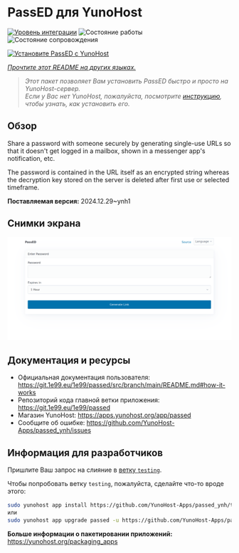 <!--
Важно: этот README был автоматически сгенерирован <https://github.com/YunoHost/apps/tree/master/tools/readme_generator>
Он НЕ ДОЛЖЕН редактироваться вручную.
-->

# PassED для YunoHost

[![Уровень интеграции](https://apps.yunohost.org/badge/integration/passed)](https://ci-apps.yunohost.org/ci/apps/passed/)
![Состояние работы](https://apps.yunohost.org/badge/state/passed)
![Состояние сопровождения](https://apps.yunohost.org/badge/maintained/passed)

[![Установите PassED с YunoHost](https://install-app.yunohost.org/install-with-yunohost.svg)](https://install-app.yunohost.org/?app=passed)

*[Прочтите этот README на других языках.](./ALL_README.md)*

> *Этот пакет позволяет Вам установить PassED быстро и просто на YunoHost-сервер.*  
> *Если у Вас нет YunoHost, пожалуйста, посмотрите [инструкцию](https://yunohost.org/install), чтобы узнать, как установить его.*

## Обзор

Share a password with someone securely by generating single-use URLs so that it doesn't get logged in a mailbox, shown in a messenger app's notification, etc. 

The password is contained in the URL itself as an encrypted string whereas the decryption key stored on the server is deleted after first use or selected timeframe. 


**Поставляемая версия:** 2024.12.29~ynh1

## Снимки экрана

![Снимок экрана PassED](./doc/screenshots/passed_ynh.png)

## Документация и ресурсы

- Официальная документация пользователя: <https://git.1e99.eu/1e99/passed/src/branch/main/README.md#how-it-works>
- Репозиторий кода главной ветки приложения: <https://git.1e99.eu/1e99/passed>
- Магазин YunoHost: <https://apps.yunohost.org/app/passed>
- Сообщите об ошибке: <https://github.com/YunoHost-Apps/passed_ynh/issues>

## Информация для разработчиков

Пришлите Ваш запрос на слияние в [ветку `testing`](https://github.com/YunoHost-Apps/passed_ynh/tree/testing).

Чтобы попробовать ветку `testing`, пожалуйста, сделайте что-то вроде этого:

```bash
sudo yunohost app install https://github.com/YunoHost-Apps/passed_ynh/tree/testing --debug
или
sudo yunohost app upgrade passed -u https://github.com/YunoHost-Apps/passed_ynh/tree/testing --debug
```

**Больше информации о пакетировании приложений:** <https://yunohost.org/packaging_apps>
